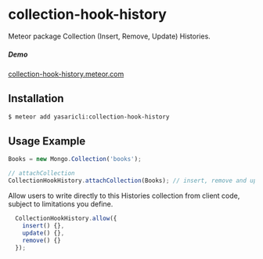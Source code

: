 # collection-hook-history
Meteor package Collection (Insert, Remove, Update) Histories.

##### Demo
[collection-hook-history.meteor.com](http://collection-hook-history.meteor.com)


## Installation

```sh
$ meteor add yasaricli:collection-hook-history
```

## Usage Example

```js
Books = new Mongo.Collection('books');

// attachCollection
CollectionHookHistory.attachCollection(Books); // insert, remove and update($set, $push, $pull)
```

Allow users to write directly to this Histories collection from client code, subject to limitations you define.

```js
  CollectionHookHistory.allow({
    insert() {},
    update() {},
    remove() {}
  });
```
